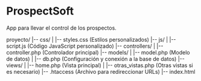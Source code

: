 # ProspectSoft

App para llevar el control de los prospectos.

proyecto/
|-- css/
|   |-- styles.css             (Estilos personalizados)
|-- js/
|   |-- script.js              (Código JavaScript personalizado)
|-- controllers/
|   |-- controller.php         (Controlador principal)
|-- models/
|   |-- model.php              (Modelo de datos)
|   |-- db.php                 (Configuración y conexión a la base de datos)
|-- views/
|   |-- home.php               (Vista principal)
|   |-- otras_vistas.php       (Otras vistas si es necesario)
|-- .htaccess                 (Archivo para redireccionar URLs)
|-- index.html   